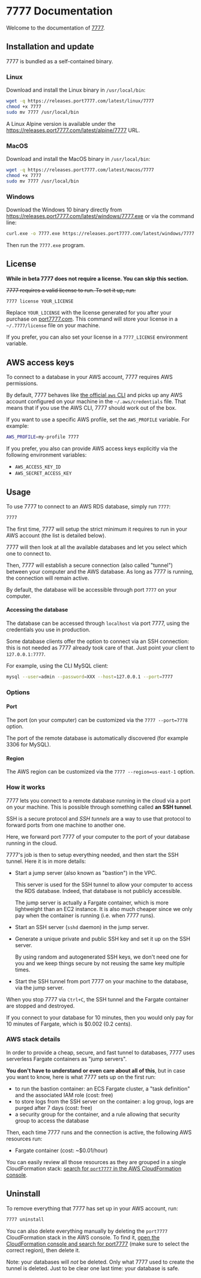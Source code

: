 # 7777 Documentation

Welcome to the documentation of [7777](https://port7777.com/).

## Installation and update

7777 is bundled as a self-contained binary.

### Linux

Download and install the Linux binary in `/usr/local/bin`:

```bash
wget -q https://releases.port7777.com/latest/linux/7777
chmod +x 7777
sudo mv 7777 /usr/local/bin
```

A Linux Alpine version is available under the https://releases.port7777.com/latest/alpine/7777 URL.

### MacOS

Download and install the MacOS binary in `/usr/local/bin`:

```bash
wget -q https://releases.port7777.com/latest/macos/7777
chmod +x 7777
sudo mv 7777 /usr/local/bin
```

### Windows

Download the Windows 10 binary directly from https://releases.port7777.com/latest/windows/7777.exe or via the command line:

```bash
curl.exe -o 7777.exe https://releases.port7777.com/latest/windows/7777.exe
```

Then run the `7777.exe` program.

## License

**While in beta 7777 does not require a license. You can skip this section.**

~~7777 requires a valid license to run. To set it up, run:~~

```bash
7777 license YOUR_LICENSE
```

Replace `YOUR_LICENSE` with the license generated for you after your purchase on [port7777.com](https://port7777.com/). This command will store your license in a `~/.7777/license` file on your machine.

If you prefer, you can also set your license in a `7777_LICENSE` environment variable.

## AWS access keys

To connect to a database in your AWS account, 7777 requires AWS permissions.

By default, 7777 behaves like [the official `aws` CLI](https://aws.amazon.com/cli/) and picks up any AWS account configured on your machine in the  `~/.aws/credentials` file. That means that if you use the AWS CLI, 7777 should work out of the box.

If you want to use a specific AWS profile, set the `AWS_PROFILE` variable. For example:

```bash
AWS_PROFILE=my-profile 7777
```

If you prefer, you also can provide AWS access keys explicitly via the following environment variables:

- `AWS_ACCESS_KEY_ID`
- `AWS_SECRET_ACCESS_KEY`

## Usage

To use 7777 to connect to an AWS RDS database, simply run `7777`:

```bash
7777
```

The first time, 7777 will setup the strict minimum it requires to run in your AWS account (the list is detailed below).

7777 will then look at all the available databases and let you select which one to connect to.

Then, 7777 will establish a secure connection (also called "tunnel") between your computer and the AWS database. As long as 7777 is running, the connection will remain active.

By default, the database will be accessible through port `7777` on your computer.

#### Accessing the database

The database can be accessed through `localhost` via port 7777, using the credentials you use in production.

Some database clients offer the option to connect via an SSH connection: this is not needed as 7777 already took care of that. Just point your client to `127.0.0.1:7777`.

For example, using the CLI MySQL client:

```bash
mysql --user=admin --password=XXX --host=127.0.0.1 --port=7777
```

### Options

#### Port

The port (on your computer) can be customized via the `7777 --port=7778` option.

The port of the remote database is automatically discovered (for example 3306 for MySQL).

#### Region

The AWS region can be customized via the `7777 --region=us-east-1` option.

### How it works

7777 lets you connect to a remote database running in the cloud via a port on your machine. This is possible through something called **an SSH tunnel**.

SSH is a secure protocol and _SSH tunnels_ are a way to use that protocol to forward ports from one machine to another one.

Here, we forward port 7777 of your computer to the port of your database running in the cloud.

7777's job is then to setup everything needed, and then start the SSH tunnel. Here it is in more details:

- Start a jump server (also known as "bastion") in the VPC.

  This server is used for the SSH tunnel to allow your computer to access the RDS database. Indeed, that database is not publicly accessible.

  The jump server is actually a Fargate container, which is more lightweight than an EC2 instance. It is also much cheaper since we only pay when the container is running (i.e. when 7777 runs).

- Start an SSH server (`sshd` daemon) in the jump server.

- Generate a unique private and public SSH key and set it up on the SSH server.

  By using random and autogenerated SSH keys, we don't need one for you and we keep things secure by not reusing the same key multiple times.

- Start the SSH tunnel from port 7777 on your machine to the database, via the jump server.

When you stop 7777 via `Ctrl+C`, the SSH tunnel and the Fargate container are stopped and destroyed.

If you connect to your database for 10 minutes, then you would only pay for 10 minutes of Fargate, which is $0.002 (0.2 cents).

### AWS stack details

In order to provide a cheap, secure, and fast tunnel to databases, 7777 uses serverless Fargate containers as "jump servers".

**You don't have to understand or even care about all of this**, but in case you want to know, here is what 7777 sets up on the first run:

- to run the bastion container: an ECS Fargate cluster, a "task definition" and the associated IAM role (cost: free)
- to store logs from the SSH server on the container: a log group, logs are purged after 7 days (cost: free)
- a security group for the container, and a rule allowing that security group to access the database

Then, each time 7777 runs and the connection is active, the following AWS resources run:

- Fargate container (cost: ~$0.01/hour)

You can easily review all those resources as they are grouped in a single CloudFormation stack: [search for `port7777` in the AWS CloudFormation console](https://console.aws.amazon.com/cloudformation/home#/stacks?filteringText=port7777&filteringStatus=active&viewNested=true&hideStacks=false).

## Uninstall

To remove everything that 7777 has set up in your AWS account, run:

```bash
7777 uninstall
```

You can also delete everything manually by deleting the `port7777` CloudFormation stack in the AWS console. To find it, [open the CloudFormation console and search for port7777](https://console.aws.amazon.com/cloudformation/home#/stacks?filteringText=port7777&filteringStatus=active&viewNested=true&hideStacks=false) (make sure to select the correct region), then delete it.

Note: your databases will _not_ be deleted. Only what 7777 used to create the tunnel is deleted. Just to be clear one last time: your database is safe.
